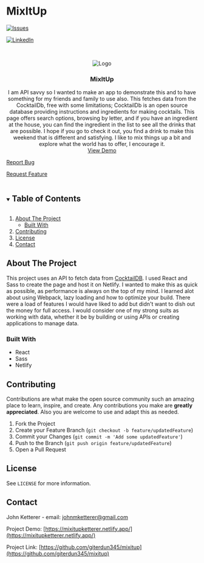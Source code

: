 # MixItUp
<!-- PROJECT SHIELDS -->
[![Issues][issues-shield]][issues-url]
<!-- [![MIT License][license-shield]][license-url] -->
[![LinkedIn][linkedin-shield]][linkedin-url]



<!-- PROJECT LOGO -->
<!-- ![admin demo](client/src/components/images/heart.jpg) -->
<br />
<p align="center">
  <img src="mixitupGIF.gif" alt="Logo"> 
  <h3 align="center">MixItUp</h3>
  <p align="center">
   I am API savvy so I wanted to make an app to demonstrate this and to have something for my friends and family to use also. This fetches data from the CocktailDb, free with some limitations; CocktailDb is an open source database providing instructions and ingredients for making cocktails. This page offers search options, browsing by letter, and if you have an ingredient at the house, you can find the ingredient in the list to see all the drinks that are possible. I hope if you go to check it out, you find a drink to make this weekend that is different and satisfying. I like to mix things up a bit and explore what the world has to offer, I encourage it.
  
  <br />
  <a href="https://mixitupketterer.netlify.app/">View Demo</a>
  
  <a href="https://github.com/giterdun345/mixitup/issues">Report Bug</a>
  
  <a href="https://github.com/giterdun345/mixitup/issues">Request Feature</a>
  </p>
</p>

<!-- TABLE OF CONTENTS -->
<details open="open">
  <summary><h2 style="display: inline-block">Table of Contents</h2></summary>
  <ol>
    <li>
      <a href="#about-the-project">About The Project</a>
      <ul>
        <li><a href="#built-with">Built With</a></li>
      </ul>
    </li>
    <li><a href="#contributing">Contributing</a></li>
    <li><a href="#license">License</a></li>
    <li><a href="#contact">Contact</a></li>
  </ol>
</details>



<!-- ABOUT THE PROJECT -->
## About The Project
This project uses an API to fetch data from [CocktailDB](https://www.thecocktaildb.com/). I used React and Sass to create the page and host it on Netlify. I wanted to make this as quick as possible, as performance is always on the top of my mind. I learned alot about using Webpack, lazy loading and how to optimize your build. There were a load of features I would have liked to add but didn't want to dish out the money for full access. I would consider one of my strong suits as working with data, whether it be by building or using APIs or creating applications to manage data.

### Built With

* React
* Sass
* Netlify
 
<!-- CONTRIBUTING -->
## Contributing

Contributions are what make the open source community such an amazing place to learn, 
inspire, and create. Any contributions you make are **greatly appreciated**. Also you are welcome to use and adapt this as needed.

1. Fork the Project
2. Create your Feature Branch (`git checkout -b feature/updatedFeature`)
3. Commit your Changes (`git commit -m 'Add some updatedFeature'`)
4. Push to the Branch (`git push origin feature/updatedFeature`)
5. Open a Pull Request

<!-- LICENSE -->
## License
See `LICENSE` for more information.


<!-- CONTACT -->
## Contact

John Ketterer - email: johnmketterer@gmail.com

Project Demo: [https://mixitupketterer.netlify.app/](https://mixitupketterer.netlify.app/)

Project Link: [https://github.com/giterdun345/mixitup](https://github.com/giterdun345/mixitup)

<!-- MARKDOWN LINKS & IMAGES -->
<!-- https://www.markdownguide.org/basic-syntax/#reference-style-links -->
[issues-shield]: https://img.shields.io/github/issues/giterdun345/mixitup.svg?style=for-the-badge
[issues-url]: https://github.com/giterdun345/mixitup/issues
<!-- [license-shield]: https://img.shields.io/github/license/giterdun345/mixitup.svg?style=for-the-badge
[license-url]: https://github.com/giterdun345/mixitup/master/LICENSE.txt -->
[linkedin-shield]: https://img.shields.io/badge/-LinkedIn-black.svg?style=for-the-badge&logo=linkedin&colorB=555
[linkedin-url]: https://linkedin.com/in/jm-ketterer



